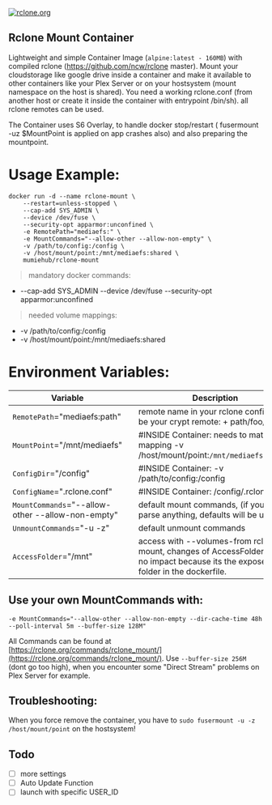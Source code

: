 [rcloneurl]: https://rclone.org

[![rclone.org](https://rclone.org/img/logo_on_dark__horizontal_color.svg)][rcloneurl]

Rclone Mount Container
---

Lightweight and simple Container Image (`alpine:latest - 160MB`) with compiled rclone (https://github.com/ncw/rclone master). Mount your cloudstorage like google drive inside a container and make it available to other containers like your Plex Server or on your hostsystem (mount namespace on the host is shared). You need a working rclone.conf (from another host or create it inside the container with entrypoint /bin/sh). all rclone remotes can be used.


The Container uses S6 Overlay, to handle docker stop/restart ( fusermount -uz $MountPoint is applied on app crashes also) and also preparing the mountpoint.


# Usage Example:

    docker run -d --name rclone-mount \
        --restart=unless-stopped \
        --cap-add SYS_ADMIN \
        --device /dev/fuse \
        --security-opt apparmor:unconfined \
        -e RemotePath="mediaefs:" \
        -e MountCommands="--allow-other --allow-non-empty" \
        -v /path/to/config:/config \
        -v /host/mount/point:/mnt/mediaefs:shared \
        mumiehub/rclone-mount


> mandatory docker commands:

- --cap-add SYS_ADMIN --device /dev/fuse --security-opt apparmor:unconfined


> needed volume mappings:

- -v /path/to/config:/config
- -v /host/mount/point:/mnt/mediaefs:shared


# Environment Variables:

| Variable |  | Description |
|---|--------|----|
|`RemotePath`="mediaefs:path" | |remote name in your rclone config, can be your crypt remote: + path/foo/bar|
|`MountPoint`="/mnt/mediaefs"| |#INSIDE Container: needs to match mapping -v /host/mount/point:`/mnt/mediaefs:shared`|
|`ConfigDir`="/config"| |#INSIDE Container: -v /path/to/config:/config|
|`ConfigName`=".rclone.conf"| |#INSIDE Container: /config/.rclone.conf|
|`MountCommands`="--allow-other --allow-non-empty"| |default mount commands, (if you not parse anything, defaults will be used)|
|`UnmountCommands`="-u -z"| |default unmount commands|
|`AccessFolder`="/mnt" ||access with --volumes-from rclone-mount, changes of AccessFolder have no impact because its the exposed folder in the dockerfile.|


## Use your own MountCommands with:
```vim
-e MountCommands="--allow-other --allow-non-empty --dir-cache-time 48h --poll-interval 5m --buffer-size 128M"
```

All Commands can be found at [https://rclone.org/commands/rclone_mount/](https://rclone.org/commands/rclone_mount/). Use `--buffer-size 256M` (dont go too high), when you encounter some "Direct Stream" problems on Plex Server for example.

## Troubleshooting:
When you force remove the container, you have to `sudo fusermount -u -z /host/mount/point` on the hostsystem!



Todo
----

* [ ] more settings
* [ ] Auto Update Function
* [ ] launch with specific USER_ID

